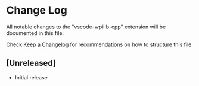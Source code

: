 # Change Log
All notable changes to the "vscode-wpilib-cpp" extension will be documented in this file.

Check [Keep a Changelog](http://keepachangelog.com/) for recommendations on how to structure this file.

## [Unreleased]
- Initial release